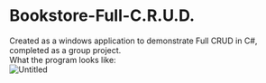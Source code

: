 # Bookstore-Full-C.R.U.D.
Created as a windows application to demonstrate Full CRUD in C#, completed as a group project.    
What the program looks like:   
![Untitled](https://user-images.githubusercontent.com/56250367/228510446-ecbe4560-df54-4211-8d36-2623d7399441.png)
